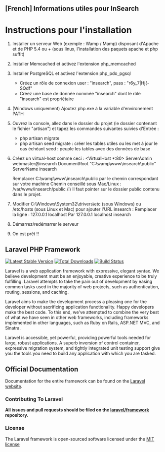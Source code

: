 ## [French] Informations utiles pour InSearch

# Instructions pour l'installation

1. Installer un serveur Web (exemple : Wamp / Mamp) disposant d'Apache et de PHP 5.4 ou + (sous linux, l'installation des paquets apache et php suffit)

2. Installer Memcached et activez l'extension php_memcached

3. Installer PostgreSQL et activez l'extension php_pdo_pgsql
	- Créez un rôle de connexion user : "insearch", pass : "r6y_7|Hj{-SQdf"
	- Créez une base de donnée nommée "insearch" dont le rôle "insearch" est propriétaire
4. (Windows uniquement) Ajoutez php.exe à la variable d'environement PATH

5. Ouvrez la console, allez dans le dossier du projet (le dossier contenant le fichier "artisan") et tapez les commandes suivantes suivies d'Entrée :
	- php artisan migrate
	- php artisan seed
	migrate : créer les tables utiles ou les met à jour le cas échéant
	seed : peuple les tables avec des données de base

6. Créez un virtual-host comme ceci :
	<VirtualHost *:80>
	ServerAdmin webmaster@insearch
	DocumentRoot "C:\wamp\www\insearch\public"
	ServerName insearch
	</VirtualHost>

	Remplacer C:\wamp\www\insearch\public par le chemin correspondant sur votre machine
	Chemin conseillé sous Mac/Linux : /var/www/insearch/public
	/!\ Il faut pointer sur le dossier public contenu dans le projet.

7. Modifier C:\Windows\System32\drivers\etc (sous Windows) ou /etc/hosts (sous Linux et Mac) pour ajouter l'URL insearch :
	Remplacer la ligne :
		127.0.0.1       localhost
	Par
		127.0.0.1       localhost insearch

8. Démarrez/redémarrer le serveur

9. On est prêt !!



## Laravel PHP Framework

[![Latest Stable Version](https://poser.pugx.org/laravel/framework/version.png)](https://packagist.org/packages/laravel/framework) [![Total Downloads](https://poser.pugx.org/laravel/framework/d/total.png)](https://packagist.org/packages/laravel/framework) [![Build Status](https://travis-ci.org/laravel/framework.png)](https://travis-ci.org/laravel/framework)

Laravel is a web application framework with expressive, elegant syntax. We believe development must be an enjoyable, creative experience to be truly fulfilling. Laravel attempts to take the pain out of development by easing common tasks used in the majority of web projects, such as authentication, routing, sessions, and caching.

Laravel aims to make the development process a pleasing one for the developer without sacrificing application functionality. Happy developers make the best code. To this end, we've attempted to combine the very best of what we have seen in other web frameworks, including frameworks implemented in other languages, such as Ruby on Rails, ASP.NET MVC, and Sinatra.

Laravel is accessible, yet powerful, providing powerful tools needed for large, robust applications. A superb inversion of control container, expressive migration system, and tightly integrated unit testing support give you the tools you need to build any application with which you are tasked.

## Official Documentation

Documentation for the entire framework can be found on the [Laravel website](http://laravel.com/docs).

### Contributing To Laravel

**All issues and pull requests should be filed on the [laravel/framework](http://github.com/laravel/framework) repository.**

### License

The Laravel framework is open-sourced software licensed under the [MIT license](http://opensource.org/licenses/MIT)
